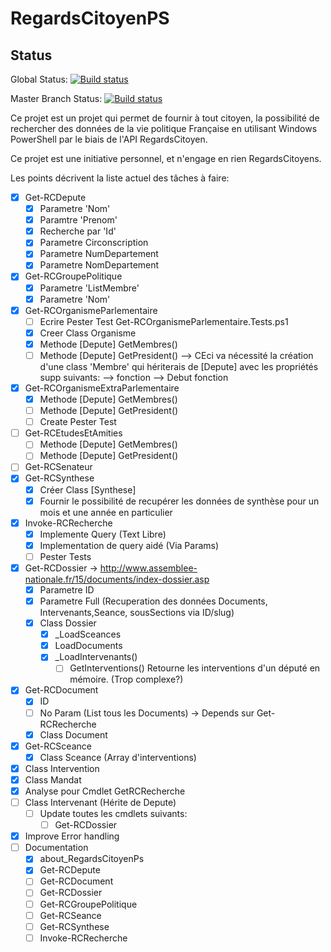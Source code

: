# RegardsCitoyenPS

## Status

Global Status:
[![Build status](https://ci.appveyor.com/api/projects/status/l96c3v2raggh1unv?svg=true)](https://ci.appveyor.com/project/Stephanevg/regardscitoyenps)

Master Branch Status:
[![Build status](https://ci.appveyor.com/api/projects/status/l96c3v2raggh1unv/branch/master?svg=true)](https://ci.appveyor.com/project/Stephanevg/regardscitoyenps/branch/master)

Ce projet est un projet qui permet de fournir à tout citoyen, la possibilité de rechercher des données de la vie politique Française en utilisant Windows PowerShell par le biais de l'API RegardsCitoyen.

Ce projet est une initiative personnel, et n'engage en rien RegardsCitoyens.

Les points décrivent la liste actuel des tâches à faire:

- [X] Get-RCDepute
    - [X] Parametre 'Nom'
    - [X] Paramtre 'Prenom'
    - [X] Recherche par 'Id'
    - [X] Parametre Circonscription
    - [X] Parametre NumDepartement
    - [X] Parametre NomDepartement
- [X] Get-RCGroupePolitique
    - [X] Parametre 'ListMembre'
    - [X] Parametre 'Nom'
- [X] Get-RCOrganismeParlementaire
    - [ ] Ecrire Pester Test Get-RCOrganismeParlementaire.Tests.ps1
    - [X] Creer Class Organisme
    - [X] Methode [Depute] GetMembres() 
    - [ ] Methode [Depute] GetPresident() 
        --> CEci va nécessité la création d'une class 'Membre' qui hériterais de [Depute] avec les propriétés supp suivants:
            --> fonction
            --> Debut fonction
- [X] Get-RCOrganismeExtraParlementaire
    - [X] Methode [Depute] GetMembres() 
    - [ ] Methode [Depute] GetPresident()
    - [ ] Create Pester Test
- [ ] Get-RCEtudesEtAmities
    - [ ] Methode [Depute] GetMembres() 
    - [ ] Methode [Depute] GetPresident()
- [ ] Get-RCSenateur
- [X] Get-RCSynthese
    - [X] Créer Class [Synthese]
    - [X] Fournir le possibilité de recupérer les données de synthèse pour un mois et une année en particulier
- [X] Invoke-RCRecherche
    - [X] Implemente Query (Text Libre)
    - [X] Implementation de query aidé (Via Params)
    - [ ] Pester Tests
- [X] Get-RCDossier -> http://www.assemblee-nationale.fr/15/documents/index-dossier.asp
    - [X] Parametre ID
    - [X] Parametre Full (Recuperation des données Documents, Intervenants,Seance, sousSections via ID/slug)
    - [X] Class Dossier
        - [X] _LoadSceances
        - [X] LoadDocuments
        - [X] _LoadIntervenants()
            - [ ] GetInterventions()
                Retourne les interventions d'un député en mémoire. (Trop complexe?)
- [X] Get-RCDocument
    - [X] ID
    - [ ] No Param (List tous les Documents) -> Depends sur Get-RCRecherche
    - [X] Class Document
- [X] Get-RCSceance
   - [X] Class Sceance (Array d'interventions)
- [X] Class Intervention
- [X] Class Mandat
- [X] Analyse pour Cmdlet GetRCRecherche
- [ ] Class Intervenant (Hérite de Depute)
    - [ ] Update toutes les cmdlets suivants:
        - [ ] Get-RCDossier
- [X] Improve Error handling
- [ ] Documentation
    - [X] about_RegardsCitoyenPs
    - [X] Get-RCDepute
    - [ ] Get-RCDocument
    - [ ] Get-RCDossier
    - [ ] Get-RCGroupePolitique
    - [ ] Get-RCSeance
    - [ ] Get-RCSynthese
    - [ ] Invoke-RCRecherche
